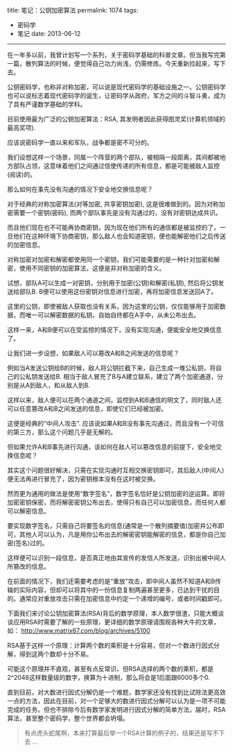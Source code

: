 title: 笔记：公钥加密算法
permalink: 1074
tags:
  - 密码学
  - 笔记
date: 2013-06-12
---

在一年多以前，我曾计划写一个系列，关于密码学基础的科普文章。但当我写完第一篇，散列算法的时候，便觉得自己功力尚浅，仍需修炼。今天重新捡起来，写下去。

公钥密码学，也称非对称加密，可以说是现代密码学的基础设施之一。公钥密码学也可以说标志着现代密码学的诞生，让密码学从政府，军方之间的斗智斗勇，成为了具有严谨数学基础的学科。

目前使用最为广泛的公钥加密算法：RSA, 其发明者因此获得图灵奖(计算机领域的最高奖项).

应该说密码学一直以来和军队，战争都是密不可分的。

我们设想这样一个场景，同属一个阵营的两个部队，被相隔一段距离，其间都被地方部队占领，这意味着他们之间通过信使传递的所有信息，都是可能被敌人监控(阅读)的。

那么如何在事先没有沟通的情况下安全地交换信息呢？

对于经典的对称加密算法(对等加密, 共享密钥加密), 这是很难做到的。因为对称加密需要一个密钥(密码), 而两个部队事先是没有沟通过的，没有对密钥达成共识。

而且他们现在也不可能再协商密钥，因为现在他们所有的通信都是被监控的了，一旦他们在这种环境下协商密钥，那么敌人也会知道密钥，便也能解密他们之后传送的加密信息。

对称加密对加密和解密都使用同一个密钥，我们可能需要的是一种针对加密和解密，使用不同密钥的加密算法，这便是非对称加密的含义。

试想，部队A可以生成一对密钥，分别用于加密(公钥)和解密(私钥), 然后将公钥发送给部队B. B便可以使用这份密钥对信息进行加密，再将加密信息发送回A了。

这里的公钥，即使被敌人获取也没有关系，因为这里的公钥，仅仅能够用于加密数据，而唯一可以解密数据的私钥，自始自终都在A手中，从未公布出去。

这样一来，A和B便可以在受监控的情况下，没有实现沟通，便能安全地交换信息了。

让我们进一步设想，如果敌人可以篡改A和B之间发送的信息呢？

例如当A发送公钥给B的时候，敌人将公钥拦截下来，自己生成一堆公私钥，将自己的公私钥发送给B. 相当于敌人冒充了B与A建立联系，建立了两个加密通道，分别是从A到敌人，和从敌人到B.

这样以来，敌人便可以在两个通道之间，监控到A和B通信的明文了，同时敌人还可以任意篡改A和B之间发送的信息，即使它们已经被加密。

这便是经典的“中间人攻击”. 应该说如果A和B没有事先沟通过，而且没有一个可信的第三方，那么这个问题几乎是无解的。

但如果允许A和B事先进行沟通，该如何在敌人可以篡改信息的前提下，安全地交换信息呢？

其实这个问题很好解决，只需在实现沟通时互相交换密钥即可，其后敌人(中间人)便无法再进行冒充了，因为密钥根本没有在这时被交换。

然而更为通用的做法是使用“数字签名”，数字签名恰好是公钥加密的逆运算。即将加密密钥保密，而将解密密钥公布出去，使得只有自己可以加密信息，而任何人都可以解密信息。

要实现数字签名，只需自己将要签名的信息(通常是一个散列摘要值)加密并公布即可，其他人可以认为，凡是用你公布出去的解密密钥能解密的信息，都是你自己加密(签名)过的。

这样便可以识别一段信息，是否真正地由其宣传的发信人所发送，识别出被中间人所篡改的信息。

在前面的情况下，我们还需要考虑的是“重放”攻击，即中间人虽然不知道A和B传输的实际内容，但却可以将其中的一份信息复制两遍甚至更多，已达到干扰的目的。通常应对重放攻击只需在加密信息中约定一个递增的编号，或者时间戳即可。

下面我们来讨论公钥加密算法(RSA)背后的数学原理，本人数学很渣，只能大概谈谈应用RSA时需要了解的一些原理，更详细的数学原理请围观各种大牛的文章，如：  http://www.matrix67.com/blog/archives/5100

RSA基于这样一个原理：计算两个数的乘积是十分容易，但对一个数进行因式分解，得到这两个数却十分不易。

可能这个原理并不直观，甚至有点反常识，但RSA选择的两个数的乘积，都是2^2048这样数量级的数字，换算为十进制，那么将会是1后面跟6000多个0.

直到目前，对大数进行因式分解仍是一个难题，数学家还没有找到比试除法更高效一点的方法，因此在目前，对一个足够大的数进行因式分解可以认为是一项不可能完成的任务。但也不排除今后有数学家发明进行因式分解的简单方法，届时，RSA算法，甚至整个密码学，整个世界都会坍塌。

> 有点虎头蛇尾啊，本来打算最后举一个RSA计算的例子的，结果还是写不下去 ...
